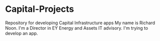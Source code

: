 # Capital-Projects
Repository for developing Capital Infrastructure apps
My name is Richard Noon. I'm a Director in EY Energy and Assets IT advisory. I'm trying to develop an app.

